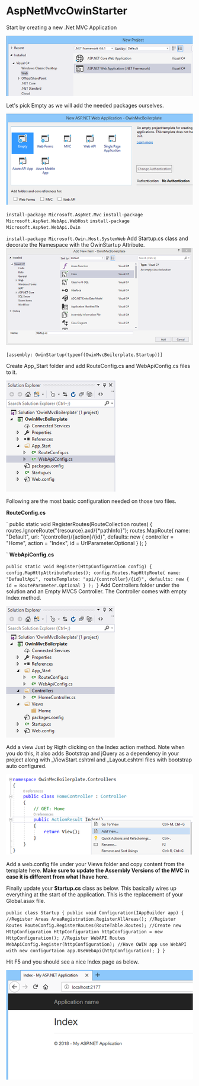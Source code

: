 # AspNetMvcOwinStarter

Start by creating a new .Net MVC Application

![New Project](images/create_project.png?raw=true "Create Empty Project")

Let's pick Empty as we will add the needed packages ourselves.

![Select Empty](images/empty_template.png?raw=true "Pick Empty")

`
install-package Microsoft.AspNet.Mvc
`
`
 install-package Microsoft.AspNet.WebApi.WebHost
 `
 `
 install-package Microsoft.AspNet.WebApi.Owin
 `

 `
 install-package Microsoft.Owin.Host.SystemWeb
 `
 Add Startup.cs class and decorate the Namespace with the OwinStartup Attribute.
![Owin Startup](images/startup_cs.png?raw=true "Startup")


 `
 [assembly: OwinStartup(typeof(OwinMvcBoilerplate.Startup))]
 `

 Create App_Start folder and add RouteConfig.cs and WebApiConfig.cs files to it.

![App_Start](images/app_start.png?raw=true "Startup")

 Following are the most basic configuration needed on those two files. 

 **RouteConfig.cs**

 `
public static void RegisterRoutes(RouteCollection routes)
{
    routes.IgnoreRoute("{resource}.axd/{*pathInfo}");
    routes.MapRoute(
        name: "Default",
        url: "{controller}/{action}/{id}",
        defaults: new { controller = "Home", action = "Index", id = UrlParameter.Optional }
    );
}

`
**WebApiConfig.cs**

`
public static void Register(HttpConfiguration config)
{
    config.MapHttpAttributeRoutes();
    config.Routes.MapHttpRoute(
        name: "DefaultApi",
        routeTemplate: "api/{controller}/{id}",
        defaults: new { id = RouteParameter.Optional }
    );
}
`
Add Controllers folder under the solution and an Empty MVC5 Controller. The Controller comes with empty Index method.

![Add Controller](images/controllers.png?raw=true "Startup")

Add a view Just by Rigth clicking on the Index action method. Note when you do this, it also adds Bootstrap and jQuery as a dependency in your project along with _ViewStart.cshtml and _Layout.cshtml files with bootstrap auto configured.

![Add View](images/add_view.png?raw=true "Add View")

Add a web.config file under your Views folder and copy content from the template here. **Make sure to update the Assembly Versions of the MVC in case it is different from what I have here.**

Finally update your **Startup.cs** class as below. This basically wires up everything at the start of the application. This is the replacement of your Global.asax file.

`
public class Startup
{
    public void Configuration(IAppBuilder app)
    {
        //Register Areas
        AreaRegistration.RegisterAllAreas();
        //Register Routes
        RouteConfig.RegisterRoutes(RouteTable.Routes);
        //Create new HttpConfiguration
        HttpConfiguration httpConfiguration = new HttpConfiguration();
        //Register WebAPI Routes
        WebApiConfig.Register(httpConfiguration);
        //Have OWIN app use WebAPI with new configurtaion
        app.UseWebApi(httpConfiguration);
    }
}
`

Hit F5 and you should see a nice Index page as below. 

![Run the app](images/running_app.png?raw=true "Running App")


